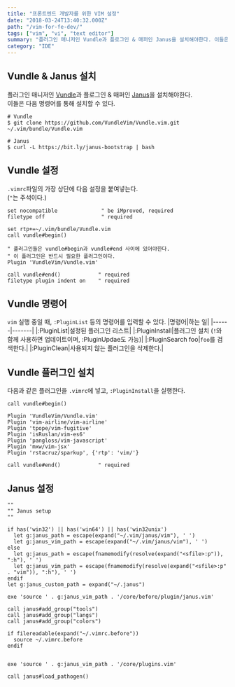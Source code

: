 ```yaml
---
title: "프론트엔드 개발자를 위한 VIM 설정"
date: "2018-03-24T13:40:32.000Z"
path: "/vim-for-fe-dev/"
tags: ["vim", "vi", "text editor"]
summary: "플러그인 매니저인 Vundle과 플로그인 & 매퍼인 Janus을 설치해야한다. 이들은 다음 명령어를 통해 설치할 수 있다."
category: "IDE"
---
```


## Vundle & Janus 설치
플러그인 매니저인 [Vundle](https://github.com/VundleVim/Vundle.vim)과
플로그인 & 매퍼인 [Janus](https://github.com/carlhuda/janus)을 설치해야한다.<br />
이들은 다음 명령어를 통해 설치할 수 있다.

```
# Vundle
$ git clone https://github.com/VundleVim/Vundle.vim.git ~/.vim/bundle/Vundle.vim

# Janus
$ curl -L https://bit.ly/janus-bootstrap | bash
```

## Vundle 설정
`.vimrc`파일의 가장 상단에 다음 설정을 붙여넣는다.<br />
(`"`는 주석이다.)

```
set nocompatible              " be iMproved, required
filetype off                  " required

set rtp+=~/.vim/bundle/Vundle.vim
call vundle#begin()

" 플러그인들은 vundle#begin과 vundle#end 사이에 있어야한다.
" 이 플러그인은 반드시 필요한 플러그인이다.
Plugin 'VundleVim/Vundle.vim'

call vundle#end()            " required
filetype plugin indent on    " required
```

## Vundle 명령어
`vim` 실행 중일 때, `:PluginList` 등의 명령어를 입력할 수 있다.
|명령어|하는 일|
|------|-------|
|:PluginList|설정된 플러그인 리스트|
|:PluginInstall|플러그인 설치 (`!`와 함께 사용하면 업데이트이며, :PluginUpdae도 가능)|
|:PluginSearch foo|`foo`를 검색한다.|
|:PluginClean|사용되지 않는 플러그인을 삭제한다.|

## Vundle 플러그인 설치
다음과 같은 플러그인을 `.vimrc`에 넣고, `:PluginInstall`을 실행한다.
```
call vundle#begin()

Plugin 'VundleVim/Vundle.vim'
Plugin 'vim-airline/vim-airline'
Plugin 'tpope/vim-fugitive'
Plugin 'isRuslan/vim-es6'
Plugin 'pangloss/vim-javascript'
Plugin 'mxw/vim-jsx'
Plugin 'rstacruz/sparkup', {'rtp': 'vim/'}

call vundle#end()            " required
```

## Janus 설정
```
""
"" Janus setup
""

if has('win32') || has('win64') || has('win32unix')
  let g:janus_path = escape(expand("~/.vim/janus/vim"), ' ')
  let g:janus_vim_path = escape(expand("~/.vim/janus/vim"), ' ')
else
  let g:janus_path = escape(fnamemodify(resolve(expand("<sfile>:p")), ":h"), ' ')
  let g:janus_vim_path = escape(fnamemodify(resolve(expand("<sfile>:p" . "vim")), ":h"), ' ')
endif
let g:janus_custom_path = expand("~/.janus")

exe 'source ' . g:janus_vim_path . '/core/before/plugin/janus.vim'

call janus#add_group("tools")
call janus#add_group("langs")
call janus#add_group("colors")

if filereadable(expand("~/.vimrc.before"))
  source ~/.vimrc.before
endif


exe 'source ' . g:janus_vim_path . '/core/plugins.vim'

call janus#load_pathogen()
```
